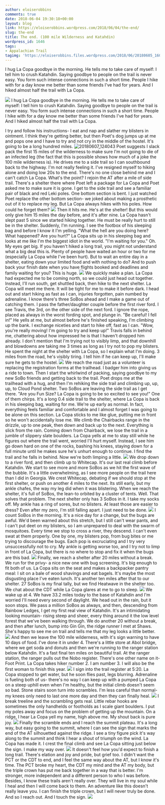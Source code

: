 ```yaml
---
author: eloiserobbins
comments: true
date: 2018-06-04 19:30:18+00:00
layout: blog
link: https://eloiserobbins.wordpress.com/2018/06/04/the-end/
slug: the-end
title: The end. (100 mile Wilderness and Katahdin)
wordpress_id: 1646
tags:
- Appalachian Trail
tagimg: 'https://eloiserobbins.files.wordpress.com/2018/06/20180605_160519.jpg'
---
```


I hug La Copa goodbye in the morning. He tells me to take care of myself: I tell him to crush Katahdin. Saying goodbye to people on the trail is never easy. You form such intense connections in such a short time. People I hike with for a day know me better than some friends I've had for years. And I hiked almost half the trail with La Copa.


[![](https://eloiserobbins.files.wordpress.com/2018/06/20180605_160519.jpg)](https://eloiserobbins.files.wordpress.com/2018/06/20180605_160519.jpg)
I hug La Copa goodbye in the morning. He tells me to take care of myself: I tell him to crush Katahdin. Saying goodbye to people on the trail is never easy. You form such intense connections in such a short time. People I hike with for a day know me better than some friends I've had for years. And I hiked almost half the trail with La Copa.

I try and follow his instructions- I eat and nap and slather my blisters in ointment. I think they're getting better, but then Poet's dog jumps up at me and pops one and I have to try and not cry in the middle of the hostel. It's going to be a long hundred miles.
![20180607_124043](https://eloiserobbins.files.wordpress.com/2018/06/20180607_124043.jpg?w=766)
Poet suggests I slack pack the first 15 miles of the wilderness to make sure I'm not going to die of an infected leg (the fact that this is possible shows how much of a joke the 100 mile wilderness is). He drives me to a side trail so I can southbound back to the highway. I'm not really feeling it. I've resigned myself to hiking alone and doing low 20s to the end. There's no one close behind me and I can't catch La Copa. What's the point?
I rejoin the AT after a mile of side trail. There's a shelter there where Poet left a package for La Copa and Poet asked me to make sure it is gone. I get to the side trail and see a familiar pair of black and red Leki poles. One bottom section is bent. I just watched Poet replace the other bottom section- we joked about making a prosthetic out of it to replace my leg. But La Copa always hikes with his poles. How could he forget them?
[![](https://eloiserobbins.files.wordpress.com/2018/06/20180608_145226.jpg)](https://eloiserobbins.files.wordpress.com/2018/06/20180608_145226.jpg)
Then it hits me. He's at the shelter! But this would only give him 15 miles the day before, and it's after nine. La Copa hasn't slept past 5 since we started hiking together. He must be really hurt to still be in the shelter. Suddenly, I'm running. I see the footbox of his sleeping bag and before I know it I'm yelling. "What the hell are you doing here? What happened? Are you hurt?" La Copa sits up in his sleeping bag and looks at me like I'm the biggest idiot in the world. "I'm waiting for you."
Oh. My eyes get big. If you haven't hiked a long trail, you might not understand what a big deal this is. Plenty of people have waited an hour or two for me (especially La Copa while I've been hurt). But to wait an entire day in a shelter, eating down your limited food and with nothing to do? And to push back your finish date when you have flights booked and deadlines and family waiting for you? This is huge.
[![](https://eloiserobbins.files.wordpress.com/2018/06/20180608_152053.jpg)](https://eloiserobbins.files.wordpress.com/2018/06/20180608_152053.jpg)
We quickly make a plan. La Copa had expected me to be coming north, so we could just head out together. Instead, I'll run south, get shuttled back, then hike to the next shelter. La Copa will meet me there. It will be tight for me to make it before dark. I head out and start hiking as fast as I can, injuries forgotten, pain numbed by adrenaline. I know there's three SoBos ahead and I make a game out of catching them.
I pass the father/daughter couple before the first river ford. I see Travis, the 3rd, on the other side of the next ford. I ignore the rope, placed as always in the worst fording spot, and plunge in. "Be careful! I fell in!" He yells at me, but almost before he's finished speaking, I'm climbing up the bank. I exchange niceties and start to hike off, fast as I can. "Wow, you're really moving! I'm going to try and keep up!" Travis falls in behind me, chattering about how impressed he is that I haven't dropped him already. I don't mention that I'm trying not to visibly limp, and that downhill and blowdowns are taking me 3 times as long as I try not to pop my blisters. He spent the night at the shelter with La Copa, so I explain what I'm doing. 3 miles from the road, he's visibly tiring. I tell him if he can keep up, I'll make sure he gets to the hostel.
[![](https://eloiserobbins.files.wordpress.com/2018/06/20180609_051501.jpg)](https://eloiserobbins.files.wordpress.com/2018/06/20180609_051501.jpg)
We reach the road just as a volunteer is replacing the registration forms at the trailhead. I badger him into giving us a ride to town. Then I start the whirlwind of packing, saying goodbye to my new SoBo friends and getting back to the trail. Poet drops me at the trailhead with a hug, and then I'm rehiking the side trail and climbing up, up, up, to Cloud Pond shelter. Two SoBos are leaving the side trail as I get there. "Are you Fun Size? La Copa is going to be so excited to see you!" One of them chirps. It's a long 0.4 side trail to the shelter, where La Copa is back in his sleeping bag, waiting for me.
We're up early as normal. In fact, everything feels familiar and comfortable and I almost forget I was going to be alone on this section. La Copa sticks to me like glue, putting me in front so he won't accidentally lose me. We climb the Chairbacks range in the drizzle, up to one peak, then down and back up to the next. Everything is slick from the rain. Coming down from Chairback, we lose the trail in a jumble of slippery slate boulders. La Copa yells at me to stay still while he figures out where the trail went, worried I'll hurt myself. Instead, I see him go down hard on one of the rocks, bashing his knees, staying down for a full minute until he makes sure he's unhurt enough to continue. I find the trail and he falls in behind. Now we're both limping a little.
[![](https://eloiserobbins.files.wordpress.com/2018/06/20180609_065420.jpg)](https://eloiserobbins.files.wordpress.com/2018/06/20180609_065420.jpg)
We drop down to a river ford, and then climb up to Whitecap. It's our last real climb before Katahdin. We start to see more and more SoBos as we hit the first wave of the bubble. It's a little overwhelming, as I see more people on the trail here than I did in Georgia. We crest Whitecap, debating if we should stop at the first shelter, or push on another 4 miles to the next. Its still early, but my ankle chafes, the way my leg did when it was blistering. When we reach the shelter, it's full of SoBos, the lean-to orbited by a cluster of tents. Well. That solves that problem. The next shelter only has 3 SoBos in it. I take my socks off. My ankle has a ring of sores, but no blisters. At least those are easier to dress? Even after my zero, I'm still falling apart. I just need to be done.
[![](https://eloiserobbins.files.wordpress.com/2018/06/20180609_085325.jpg)](https://eloiserobbins.files.wordpress.com/2018/06/20180609_085325.jpg)
I count SoBos in the morning. It's a nice day for a change, but the bugs are awful. We'd been warned about this stretch, but I still can't wear pants, and I can't put deet on my blisters, so I am unprepared to deal with the swarm of mosquitoes. Every time we stop to cross a river, they descend. I can't even swat at them properly. One by one, my blisters pop, from bug bites or me trying to discourage the bugs. Each pop is excruciating and I try very unsuccessfully not to cry. My ankle is getting worse too, and I try not to limp in front of La Copa, but there is no where to stop and fix it when the bugs are this bad.
[![](https://eloiserobbins.files.wordpress.com/2018/06/20180609_065423.jpg)](https://eloiserobbins.files.wordpress.com/2018/06/20180609_065423.jpg)
Finally, we reach a shelter after 20 miles without a break. We run for the privy- a nice new one with bug screening. It's big enough to fit both of us. La Copa sits on the seat and makes a backpacker pantry meal: I sit on a bale of wood shavings and eat bagels. It's maybe the most disgusting place I've eaten lunch. It's another ten miles after that to our shelter. 27 SoBos is my final tally, but we find Heatwave in the shelter too. We chat about the CDT while La Copa glares at me to go to sleep.
[![](https://eloiserobbins.files.wordpress.com/2018/06/20180609_085319.jpg)](https://eloiserobbins.files.wordpress.com/2018/06/20180609_085319.jpg)
We wake up at 4. We have 33.2 miles today to the base of Katahdin and I'm worried I'll need every second of daylight. We head out in the rain, but it soon stops. We pass a million SoBos as always, and then, descending from Rainbow Ledges, I get my first real view of Katahdin. It's an intimidating looking mountain- rising steep and sheer, every thing around it the low level forest that we've been walking through. We do another 20 without a break, and then after lunch, bump into Gin Gin, the ridge runner I met at Shaws. She's happy to see me on trail and tells me that my leg looks a little better.
[![](https://eloiserobbins.files.wordpress.com/2018/06/20180609_071655.jpg)](https://eloiserobbins.files.wordpress.com/2018/06/20180609_071655.jpg)
And then we leave the 100 mile wilderness, with it's sign warning to have 10 days of food. I've done it in under 4. There's a little store at Abol bridge, where we get soda and donuts and then we're running to the ranger station below Katahdin. It's a fast final ten miles on beautiful trail. At the ranger station, the ranger pulls out the Nobo register. There's one other name on it- Foot Print. La Copa takes hiker number 2. I am number 3. I will also be the first woman to finish this year.
[![](https://eloiserobbins.files.wordpress.com/2018/06/20180609_084842.jpg)](https://eloiserobbins.files.wordpress.com/2018/06/20180609_084842.jpg)
I sign into the trail register at 5:20. La Copa stopped to get water, but he soon flies past, legs blurring. Adrenaline is fueling both of us- there's no way I can keep up with a pumped La Copa on a steep uphill even when I'm healthy, but the initial climb doesn't seem so bad. Stone stairs soon turn into scrambles. I'm less careful than normal- my knees only need to last one more day and then they can finally heal.
[![](https://eloiserobbins.files.wordpress.com/2018/06/20180609_083712.jpg)](https://eloiserobbins.files.wordpress.com/2018/06/20180609_083712.jpg)
I break treeline and the scrambling gets real. Little rebar hooks are sometimes the only handhelds or footholds as I scale giant boulders. I put my poles away and focus on the problem of getting up the mountain. On a ridge, I hear La Copa yell my name, high above me. My shout back is pure joy.
[![](https://eloiserobbins.files.wordpress.com/2018/06/20180609_083949.jpg)](https://eloiserobbins.files.wordpress.com/2018/06/20180609_083949.jpg)
Finally the scramble ends and I reach the summit plateau. It's a long way, but easy going to the summit, where I can see the sign that marks the end of the AT silhouetted against the ridge. I see a tiny figure pick it's way along to the summit and think I hear a shout of triumph on the wind. La Copa has made it. I crest the final climb and see La Copa sitting just below the sign. I make my way over.
[![](https://eloiserobbins.files.wordpress.com/2018/06/20180609_083815.jpg)](https://eloiserobbins.files.wordpress.com/2018/06/20180609_083815.jpg)
It doesn't feel how you'd expect to finish a long trail. There's elation and joy and pride, but grief too. I didn't want the PCT or the CDT to end, and I feel the same way about the AT, but I know it's time. The PCT broke my heart, the CDT my mind and the AT my body, but the triple crown has put me back together in a way that is better. I'm stronger, more independent and a different person to who I was before. Besides, I know these trails aren't really over. They will live in my soul while I heal and then I will come back to them. An adventure like this doesn't really leave you. I can finish the triple crown, but I will never truly be done. And so I reach out. And I touch the sign.
[![](https://eloiserobbins.files.wordpress.com/2018/06/20180609_084629.jpg)](https://eloiserobbins.files.wordpress.com/2018/06/20180609_084629.jpg)
